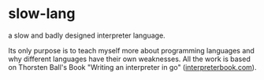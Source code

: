 # slow-lang

a slow and badly designed interpreter language.

Its only purpose is to teach myself more about programming languages and why
different languages have their own weaknesses. All the work is based on Thorsten
Ball's Book "Writing an interpreter in go"
([interpreterbook.com](https://interpreterbook.com/)).
